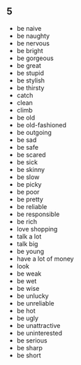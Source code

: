 ## 5
- be naive
- be naughty
- be nervous
- be bright
- be gorgeous
- be great
- be stupid
- be stylish
- be thirsty
- catch
- clean
- climb
- be old
- be old-fashioned
- be outgoing
- be sad
- be safe
- be scared
- be sick
- be skinny
- be slow
- be picky
- be poor
- be pretty
- be reliable
- be responsible
- be rich
- love shopping
- talk a lot
- talk big
- be young
- have a lot of money
- look
- be weak
- be wet
- be wise
- be unlucky
- be unreliable
- be hot
- be ugly
- be unattractive
- be uninterested
- be serious
- be sharp
- be short
